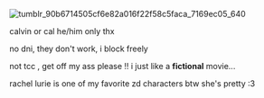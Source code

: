 ![tumblr_90b6714505cf6e82a016f22f58c5faca_7169ec05_640](https://github.com/user-attachments/assets/28c8224a-96e4-456d-903b-6811fa5b0732)

calvin or cal he/him only thx

no dni, they don't work, i block freely

not tcc , get off my ass please !! i just like a **fictional** movie...

rachel lurie is one of my favorite zd characters btw she's pretty :3
